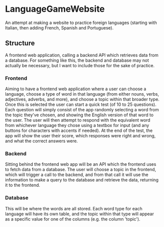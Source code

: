 # LanguageGameWebsite

An attempt at making a website to practice foreign languages (starting with Italian, then adding French, Spanish and Portuguese).

## Structure

A frontend web application, calling a backend API which retrieves data from a database.
For something like this, the backend and database may not actually be necessary, but I want to include those for the sake of practice.

### Frontend

Aiming to have a frontend web application where a user can choose a language, choose a type of word in that language (from either nouns, verbs, adjectives, adverbs, and more), and choose a topic within that broader type.
Once this is selected the user can start a quick test (of 10 to 25 questions).
Each question will simply consist of the app randomly selecting a word from the topic they've chosen, and showing the English version of that word to the user.
The user will then attempt to respond with the equivalent word from whichever language they chose using a textbox for input (and any buttons for characters with accents if needed).
At the end of the test, the app will show the user their score, which responses were right and wrong, and what the correct answers were.

### Backend

Sitting behind the frontend web app will be an API which the frontend uses to fetch data from a database.
The user will choose a topic in the frontend, which will trigger a call to the backend, and from that call it will use the information to make a query to the database and retrieve the data, returning it to the frontend.

### Database

This will be where the words are all stored.
Each word type for each language will have its own table, and the topic within that type will appear as a specific value for one of the columns (e.g. the column 'topic').
